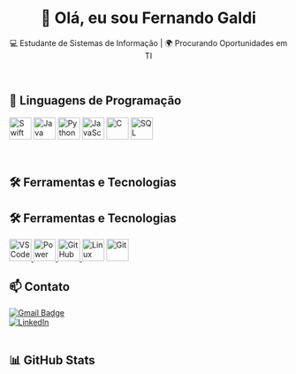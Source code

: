 <h1 align="center">👋 Olá, eu sou Fernando Galdi</h1>

<p align="center">
  💻 Estudante de Sistemas de Informação | 🌍 Procurando Oportunidades em TI
</p>
<br>

## 🚀 Linguagens de Programação
<p align="left">
  <a href="#"><img src="https://skillicons.dev/icons?i=swift" alt="Swift" height="40"/></a>
  <a href="#"><img src="https://skillicons.dev/icons?i=java" alt="Java" height="40"/></a>
  <a href="#"><img src="https://skillicons.dev/icons?i=python" alt="Python" height="40"/></a>
  <a href="#"><img src="https://skillicons.dev/icons?i=javascript" alt="JavaScript" height="40"/></a>
  <a href="#"><img src="https://skillicons.dev/icons?i=c" alt="C" height="40"/></a>
  <a href="#"><img src="https://skillicons.dev/icons?i=sql" alt="SQL" height="40"/></a>
</p>
<br>

## 🛠️ Ferramentas e Tecnologias
## 🛠️ Ferramentas e Tecnologias
<p align="left">
  <a href="https://code.visualstudio.com/" target="_blank">
    <img src="https://skillicons.dev/icons?i=vscode" alt="VS Code" height="40"/>
  </a>
  <a href="https://powerbi.microsoft.com/" target="_blank">
    <img src="https://cdn.jsdelivr.net/gh/simple-icons/simple-icons/icons/powerbi.svg" alt="Power BI" height="40"/>
  </a>
  <a href="https://github.com/" target="_blank">
    <img src="https://skillicons.dev/icons?i=github" alt="GitHub" height="40"/>
  </a>
  <a href="#"><img src="https://skillicons.dev/icons?i=linux" alt="Linux" height="40"/></a>
  <a href="#"><img src="https://skillicons.dev/icons?i=git" alt="Git" height="40"/></a>
</p>


## 📫 Contato
[![Gmail Badge](https://img.shields.io/badge/-fernando.galdi4@gmail.com-006bed?style=flat-square&logo=Gmail&logoColor=white&link=mailto:fernando.galdi4@gmail.com)](mailto:fernando.galdi4@gmail.com)  
[![LinkedIn](https://img.shields.io/badge/-LinkedIn-blue?style=flat-square&logo=Linkedin&logoColor=white&link=https://www.linkedin.com/in/fernando-galdi-fernandes/)](https://www.linkedin.com/in/fernando-galdi-fernandes/)
<br><br>

## 📊 GitHub Stats
<p align="left">
  <img src="https://github-readme-stats.vercel.app/api?username=FGaldiF&show_icons=true&count_private=true&hide_title=true&theme=tokyonight&car_
